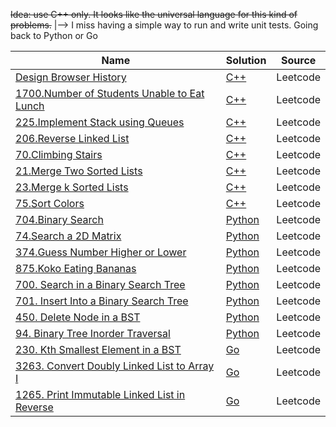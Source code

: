 ~~Idea: use C++ only. It looks like the universal language for this kind of problems.~~
|--> I miss having a simple way to run and write unit tests. Going back to Python or Go

| Name                                                                                                                 | Solution                                                                   | Source   |
| -------------------------------------------------------------------------------------------------------------------- | -------------------------------------------------------------------------- | -------- |
| [Design Browser History](https://leetcode.com/problems/design-browser-history)                                       | [C++](/problems/leetcode/1472_design_browser_history.cpp)                  | Leetcode |
| [1700.Number of Students Unable to Eat Lunch](https://leetcode.com/problems/number-of-students-unable-to-eat-lunch/) | [C++](/problems/leetcode/1700_number_of_students_unable_to_eath_lunch.cpp) | Leetcode |
| [225.Implement Stack using Queues](https://leetcode.com/problems/implement-stack-using-queues/)                      | [C++](/problems/leetcode/225_implement_stack_using_queues.cpp)             | Leetcode |
| [206.Reverse Linked List](https://leetcode.com/problems/reverse-linked-list)                                         | [C++](/problems/leetcode/206_reverse_linked_list.cpp)                      | Leetcode |
| [70.Climbing Stairs](https://leetcode.com/problems/climbing-stairs)                                                  | [C++](/problems/leetcode/70_climbing_stairs.cpp)                           | Leetcode |
| [21.Merge Two Sorted Lists](https://leetcode.com/problems/merge-two-sorted-lists)                                    | [C++](/problems/leetcode/21_merge_two_sorted_lists.cpp)                    | Leetcode |
| [23.Merge k Sorted Lists](https://leetcode.com/problems/merge-k-sorted-lists)                                        | [C++](/problems/leetcode/23_merge_k_sorted_lists.cpp)                      | Leetcode |
| [75.Sort Colors](https://leetcode.com/problems/sort-colors)                                                          | [C++](/problems/leetcode/75_sort_colors.cpp)                               | Leetcode |
| [704.Binary Search](https://leetcode.com/problems/binary-search)                                                     | [Python](/problems/leetcode/704_binary_search.py)                          | Leetcode |
| [74.Search a 2D Matrix](https://leetcode.com/problems/search-a-2d-matrix)                                            | [Python](/problems/leetcode/74_search_a_2d_matrix.py)                      | Leetcode |
| [374.Guess Number Higher or Lower](https://leetcode.com/problems/guess-number-higher-or-lower)                       | [Python](/problems/leetcode/374_guess_number_higher_or_lower.py)           | Leetcode |
| [875.Koko Eating Bananas](https://leetcode.com/problems/koko-eating-bananas)                                         | [Python](/problems/leetcode/875_koko_eating_bananas.py)                    | Leetcode |
| [700. Search in a Binary Search Tree](https://leetcode.com/problems/search-in-a-binary-search-tree/)                 | [Python](/problems/leetcode/700_search_in_a_binary_search_tree/)           | Leetcode |
| [701. Insert Into a Binary Search Tree](https://leetcode.com/problems/insert-into-a-binary-search-tree)              | [Python](/problems/leetcode/701_insert_into_a_binary_search_tree/)         | Leetcode |
| [450. Delete Node in a BST](https://leetcode.com/problems/delete-node-in-a-bst)                                      | [Python](/problems/leetcode/450_delete_node_in_a_bst/)                     | Leetcode |
| [94. Binary Tree Inorder Traversal](https://leetcode.com/problems/binary-tree-inorder-traversal)                     | [Python](/problems/leetcode/94_binary_tree_inorder_traversal/)             | Leetcode |
| [230. Kth Smallest Element in a BST ](https://leetcode.com/problems/kth-smallest-element-in-a-bst)                   | [Go](/problems/leetcode/230_kth_smallest_element_in_a_bst/)                | Leetcode |
| [3263. Convert Doubly Linked List to Array I](https://leetcode.com/problems/convert-doubly-linked-list-to-array-i)   | [Go](/problems/leetcode/3263_convert_doubly_linked_list_to_array_i)        | Leetcode |
| [1265. Print Immutable Linked List in Reverse](https://leetcode.com/problems/print-immutable-linked-list-in-reverse) | [Go](/problems/leetcode/1265_print_immutable_linked_list_in_reverse)       | Leetcode |
